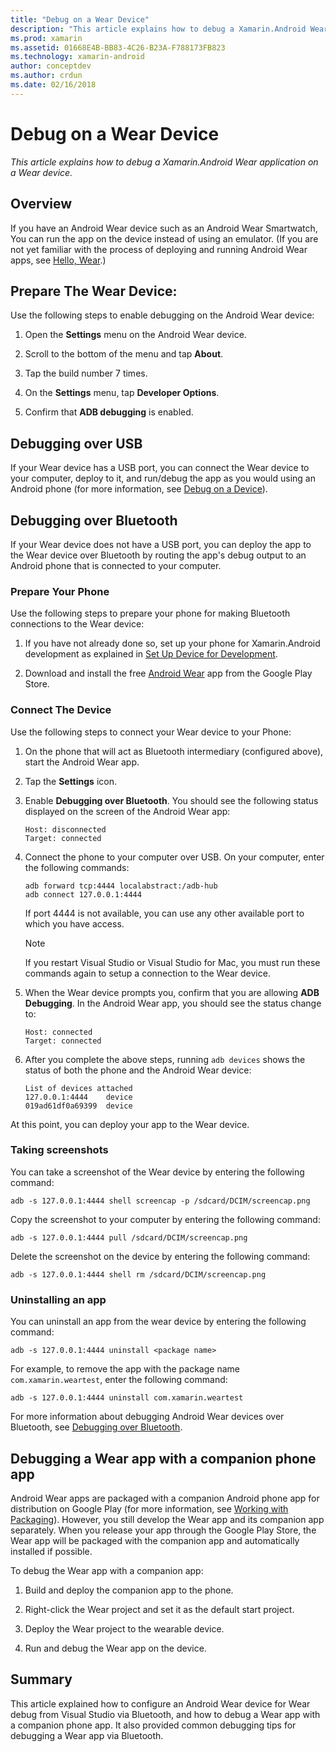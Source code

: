```yaml
---
title: "Debug on a Wear Device"
description: "This article explains how to debug a Xamarin.Android Wear application on a Wear device."
ms.prod: xamarin
ms.assetid: 01668E4B-BB83-4C26-B23A-F788173FB823
ms.technology: xamarin-android
author: conceptdev
ms.author: crdun
ms.date: 02/16/2018
---
```


# Debug on a Wear Device

_This article explains how to debug a Xamarin.Android Wear application on a Wear device._


## Overview

If you have an Android Wear device such as an Android Wear Smartwatch,
You can run the app on the device instead of using an emulator. (If you
are not yet familiar with the process of deploying and running Android
Wear apps, see
[Hello, Wear](~/android/wear/get-started/hello-wear.md).)

## Prepare The Wear Device:

Use the following steps to enable debugging on the Android
Wear device:

1. Open the **Settings** menu on the Android Wear device.

2. Scroll to the bottom of the menu and tap **About**.

3. Tap the build number 7 times.

4. On the **Settings** menu, tap **Developer Options**.

5. Confirm that **ADB debugging** is enabled.


## Debugging over USB

If your Wear device has a USB port, you can connect the Wear device to
your computer, deploy to it, and run/debug the app as you would using
an Android phone (for more information, see
[Debug on a Device](~/android/deploy-test/debugging/debug-on-device.md)).


## Debugging over Bluetooth

If your Wear device does not have a USB port, you can deploy the app to 
the Wear device over Bluetooth by routing the app's debug output to an 
Android phone that is connected to your computer. 

### Prepare Your Phone

Use the following steps to prepare your phone for making Bluetooth
connections to the Wear device: 

1. If you have not already done so, set up your phone for Xamarin.Android development
    as explained in
    [Set Up Device for Development](~/android/get-started/installation/set-up-device-for-development.md).

2. Download and install the free
    [Android Wear](https://play.google.com/store/apps/details?id=com.google.android.wearable.app)
    app from the Google Play Store.

### Connect The Device

Use the following steps to connect your Wear device to your Phone:

1. On the phone that will act as Bluetooth intermediary (configured above), 
    start the Android Wear app. 

2. Tap the **Settings** icon.

3. Enable **Debugging over Bluetooth**. You should see the following status
    displayed on the screen of the Android Wear app:

    ```
    Host: disconnected
    Target: connected
    ```

4. Connect the phone to your computer over USB. On your computer, 
    enter the following commands:

    ```shell
    adb forward tcp:4444 localabstract:/adb-hub
    adb connect 127.0.0.1:4444
    ```

    If port 4444 is not available, you can use any other available port 
    to which you have access. 

    > [!NOTE]
    > If you restart Visual Studio or Visual Studio for Mac,
    > you must run these commands again to setup a connection to the Wear
    > device.

5. When the Wear device prompts you, confirm that you are allowing 
    **ADB Debugging**. In the Android Wear app, you should 
    see the status change to:

    ```
    Host: connected
    Target: connected
    ```

6. After you complete the above steps, running `adb devices` shows the
    status of both the phone and the Android Wear device:

    ```
    List of devices attached
    127.0.0.1:4444    device
    019ad61df0a69399  device
    ```

At this point, you can deploy your app to the Wear device.

<a name="screenshots" />

### Taking screenshots

You can take a screenshot of the Wear device by entering the following 
command: 

```shell
adb -s 127.0.0.1:4444 shell screencap -p /sdcard/DCIM/screencap.png
```

Copy the screenshot to your computer by entering the following command:

```shell
adb -s 127.0.0.1:4444 pull /sdcard/DCIM/screencap.png
```

Delete the screenshot on the device by entering the following command:

```shell
adb -s 127.0.0.1:4444 shell rm /sdcard/DCIM/screencap.png
```


### Uninstalling an app

You can uninstall an app from the wear device by entering the
following command:

```shell
adb -s 127.0.0.1:4444 uninstall <package name>
```

For example, to remove the app with the package name `com.xamarin.weartest`,
enter the following command:

```shell
adb -s 127.0.0.1:4444 uninstall com.xamarin.weartest
```

For more information about debugging Android Wear devices over
Bluetooth, see 
[Debugging over Bluetooth](https://developer.android.com/training/wearables/apps/bt-debugging.html).


## Debugging a Wear app with a companion phone app

Android Wear apps are packaged with a companion Android phone app for
distribution on Google Play (for more information, see
[Working with Packaging](~/android/wear/deploy-test/packaging.md)). 
However, you still develop the Wear app and its companion app
separately. When you release your app through the Google Play Store,
the Wear app will be packaged with the companion app and automatically
installed if possible.

To debug the Wear app with a companion app: 

1. Build and deploy the companion app to the phone.

2. Right-click the Wear project and set it as the default start
    project.

3. Deploy the Wear project to the wearable device.

4. Run and debug the Wear app on the device.

 
## Summary

This article explained how to configure an Android Wear device for Wear
debug from Visual Studio via Bluetooth, and how to debug a Wear app
with a companion phone app. It also provided common debugging tips for
debugging a Wear app via Bluetooth.
